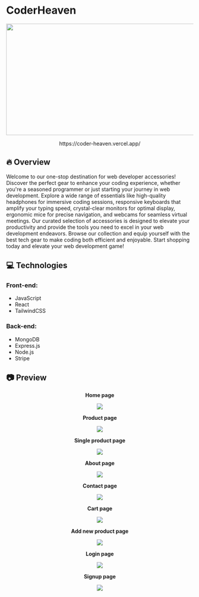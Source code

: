 # CoderHeaven

<p align="center">
  <img width="600" height="300" src="https://github.com/LeoHarada/CoderHeaven/assets/86167421/c464af21-179d-42e5-9be1-af794ff2c10b">
</p>

<p align="center">
  https://coder-heaven.vercel.app/
</p>

## :fire:	Overview
Welcome to our one-stop destination for web developer accessories! Discover the perfect gear to enhance your coding experience, whether you're a seasoned programmer or just starting your journey in web development. Explore a wide range of essentials like high-quality headphones for immersive coding sessions, responsive keyboards that amplify your typing speed, crystal-clear monitors for optimal display, ergonomic mice for precise navigation, and webcams for seamless virtual meetings. Our curated selection of accessories is designed to elevate your productivity and provide the tools you need to excel in your web development endeavors. Browse our collection and equip yourself with the best tech gear to make coding both efficient and enjoyable. Start shopping today and elevate your web development game!

## :computer: Technologies
### Front-end:

- JavaScript
- React
- TailwindCSS

### Back-end:

- MongoDB
- Express.js
- Node.js
- Stripe

## :camera: Preview
<p align="center">
  <b>Home page</b>
</p>
<p align="center">
  <img src="https://github.com/LeoHarada/CoderHeaven/assets/86167421/760b669a-f38b-4227-9210-7a0a0788e807">
</p>

<p align="center">
  <b>Product page</b>
</p>
<p align="center">
  <img src="https://github.com/LeoHarada/CoderHeaven/assets/86167421/d34c3bb4-326e-4805-8084-1ff6f51c089d">
</p>

<p align="center">
  <b>Single product page</b>
</p>
<p align="center">
  <img src="https://github.com/LeoHarada/CoderHeaven/assets/86167421/6185af09-bf78-41e0-8817-ed5070e75a77">
</p>

<p align="center">
  <b>About page</b>
</p>
<p align="center">
  <img src="https://github.com/LeoHarada/CoderHeaven/assets/86167421/9ae25da5-618d-4275-95e1-b3257c73bc36">
</p>

<p align="center">
  <b>Contact page</b>
</p>
<p align="center">
  <img src="https://github.com/LeoHarada/CoderHeaven/assets/86167421/34d60991-ba75-4fe2-9d0a-369f79da085b">
</p>

<p align="center">
  <b>Cart page</b>
</p>
<p align="center">
  <img src="https://github.com/LeoHarada/CoderHeaven/assets/86167421/33917464-dc28-46d4-a9dd-f3f4815d0cfc">
</p>

<p align="center">
  <b>Add new product page</b>
</p>
<p align="center">
  <img src="https://github.com/LeoHarada/CoderHeaven/assets/86167421/9d172d51-dd57-40bf-8b97-a9c2c0b04971">
</p>

<p align="center">
  <b>Login page</b>
</p>
<p align="center">
  <img src="https://github.com/LeoHarada/CoderHeaven/assets/86167421/2facbce4-c2b5-40f2-96b9-e4e529707eb9">
</p>

<p align="center">
  <b>Signup page</b>
</p>
<p align="center">
  <img src="https://github.com/LeoHarada/CoderHeaven/assets/86167421/0e86a6ab-0674-4819-84f9-a87740090790">
</p>
